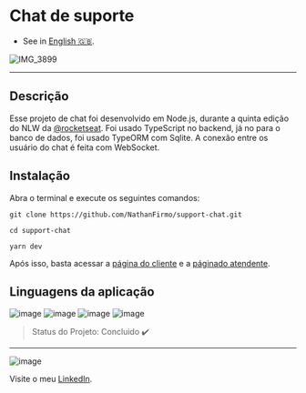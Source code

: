  # **Chat de suporte**

 - See in [English 🇬🇧](./README-en-US.md).

![IMG_3899](https://user-images.githubusercontent.com/79997705/117035560-d4532980-acda-11eb-8c67-e7d221a6e8eb.gif)

***
## Descrição

Esse projeto de chat foi desenvolvido em Node.js, durante a quinta edição do NLW da [@rocketseat](https://github.com/Rocketseat).
Foi usado TypeScript no backend, já no para o banco de dados, foi usado TypeORM com Sqlite. A conexão entre os usuário do chat é feita com WebSocket.

## Instalação

Abra o terminal e execute os seguintes comandos:

```
git clone https://github.com/NathanFirmo/support-chat.git
```

```
cd support-chat
```

```
yarn dev

```
Após isso, basta acessar a [página do cliente](http://localhost:3333/) e a [páginado atendente](http://localhost:3333/admin).

 ## Linguagens da aplicação
 
![image](https://img.shields.io/badge/Node.js-43853D?style=for-the-badge&logo=node.js&logoColor=white)
![image](https://img.shields.io/badge/TypeScript-007ACC?style=for-the-badge&logo=typescript&logoColor=white)
![image](https://img.shields.io/badge/HTML5-E34F26?style=for-the-badge&logo=html5&logoColor=white)
![image](https://img.shields.io/badge/CSS3-1572B6?style=for-the-badge&logo=css3&logoColor=white)

> Status do Projeto: Concluido :heavy_check_mark:
***
 ![image](https://img.shields.io/badge/LinkedIn-0077B5?style=for-the-badge&logo=linkedin&logoColor=white) 
 
 Visite o meu [LinkedIn](https://www.linkedin.com/in/nathan-de-souza-silva-firmo/). 


